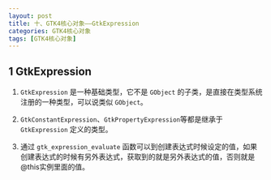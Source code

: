 ```yaml
---
layout: post
title: 十、GTK4核心对象——GtkExpression
categories: GTK4核心对象
tags: [GTK4核心对象]
---
```


## 1 GtkExpression

1. `GtkExpression` 是一种基础类型，它不是 `GObject` 的子类，是直接在类型系统注册的一种类型，可以说类似 `GObject`。

2. `GtkConstantExpression`、`GtkPropertyExpression`等都是继承于 `GtkExpression` 定义的类型。

3. 通过 `gtk_expression_evaluate` 函数可以到创建表达式时候设定的值，如果创建表达式的时候有另外表达式，获取到的就是另外表达式的值，否则就是@this实例里面的值。